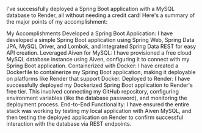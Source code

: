 
 I've successfully deployed a Spring Boot application with a MySQL database to Render, all without needing a credit card! Here's a summary of the major points of my accomplishment:

My Accomplishments
Developed a Spring Boot Application: I have developed a simple Spring Boot application using Spring Web, Spring Data JPA, MySQL Driver, and Lombok, and integrated Spring Data REST for easy API creation.
Leveraged Aiven for MySQL: I have provisioned a free cloud MySQL database instance using Aiven, configuring it to connect with my Spring Boot application.
Containerized with Docker: I have created a Dockerfile to containerize my Spring Boot application, making it deployable on platforms like Render that support Docker.
Deployed to Render: I have successfully deployed my Dockerized Spring Boot application to Render's free tier. This involved connecting my GitHub repository, configuring environment variables (like the database password), and monitoring the deployment process.
End-to-End Functionality: I have ensured the entire stack was working by testing my local application with Aiven MySQL, and then testing the deployed application on Render to confirm successful interaction with the database via REST endpoints.
